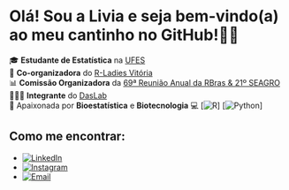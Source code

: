 
#  Olá! Sou a Livia e seja bem-vindo(a) ao meu cantinho no GitHub!👋🏽

🎓 **Estudante de Estatística** na [UFES](https://www.ufes.br)  
💜 **Co-organizadora** do [R-Ladies Vitória](https://github.com/R-Ladies-Vitoria)  
📊 **Comissão Organizadora** da [69ª Reunião Anual da RBras & 21º SEAGRO](https://69rbras21seagro.com.br/)  
👩🏾‍💻 **Integrante** do [DasLab](https://github.com/daslab)  
🔬 Apaixonada por **Bioestatística** e **Biotecnologia**
💻 [![R](https://camo.githubusercontent.com/df8889cd0bdf7c968ad901439001db399779e0513d0f86aa9a6f773c2af46758/68747470733a2f2f696d672e736869656c64732e696f2f62616467652f2d522d3237364443333f7374796c653d666c6174266c6f676f3d72266c6f676f436f6c6f723d7768697465)] [![Python](68747470733a2f2f696d672e736869656c64732e696f2f62616467652f2d507974686f6e2d3337373641423f7374796c653d666c6174266c6f676f3d707974686f6e266c6f676f436f6c6f723d7768697465)]

## Como me encontrar:

- [![LinkedIn](https://img.shields.io/badge/-LinkedIn-blue?logo=linkedin&logoColor=white)](https://www.linkedin.com/in/livia-ribeiro-melga%C3%A7o-13a12a368/)
- [![Instagram](https://img.shields.io/badge/-Instagram-E4405F?logo=instagram&logoColor=white)](https://www.instagram.com/rib.livia/?next=%2F)
- [![Email](https://img.shields.io/badge/-Email-D14836?logo=gmail&logoColor=white)](melgacolivia@gmail.com)
